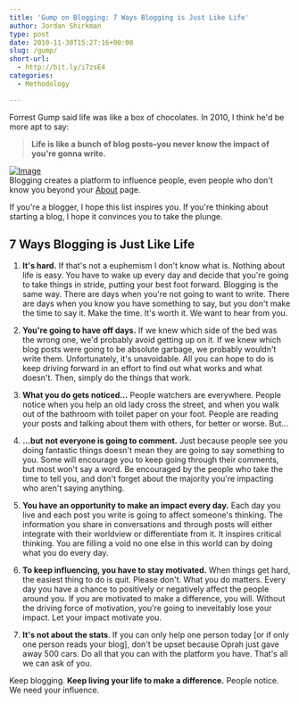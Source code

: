 ```yaml
---
title: 'Gump on Blogging: 7 Ways Blogging is Just Like Life'
author: Jordan Shirkman
type: post
date: 2010-11-30T15:27:16+00:00
slug: /gump/
short-url:
  - http://bit.ly/i7zsE4
categories:
  - Methodology

---
```

Forrest Gump said life was like a box of chocolates. In 2010, I think he'd be more apt to say:

> **Life is like a bunch of blog posts&#8211;you never know the impact of you're gonna write.**

[![Image](/images/Gump.jpeg)](https://jshirk.com/blog/images/Gump.png)  
Blogging creates a platform to influence people, even people who don't know you beyond your [About](https://jshirk.com/blog/about) page.

If you're a blogger, I hope this list inspires you. If you're thinking about starting a blog, I hope it convinces you to take the plunge.

## 7 Ways Blogging is Just Like Life

1. **It's hard.** If that's not a euphemism I don't know what is. Nothing about life is easy. You have to wake up every day and decide that you're going to take things in stride, putting your best foot forward. Blogging is the same way. There are days when you're not going to want to write. There are days when you know you have something to say, but you don't make the time to say it. Make the time. It's worth it. We want to hear from you.

2. **You're going to have off days.** If we knew which side of the bed was the wrong one, we'd probably avoid getting up on it. If we knew which blog posts were going to be absolute garbage, we probably wouldn't write them. Unfortunately, it's unavoidable. All you can hope to do is keep driving forward in an effort to find out what works and what doesn't. Then, simply do the things that work.

3. **What you do gets noticed&#8230;** People watchers are everywhere. People notice when you help an old lady cross the street, and when you walk out of the bathroom with toilet paper on your foot. People are reading your posts and talking about them with others, for better or worse. But&#8230;

4. **&#8230;but** **not everyone is going to comment.** Just because people see you doing fantastic things doesn't mean they are going to say something to you. Some will encourage you to keep going through their comments, but most won't say a word. Be encouraged by the people who take the time to tell you, and don't forget about the majority you're impacting who aren't saying anything.

5. **You have an opportunity to make an impact every day.** Each day you live and each post you write is going to affect someone's thinking. The information you share in conversations and through posts will either integrate with their worldview or differentiate from it. It inspires critical thinking. You are filling a void no one else in this world can by doing what you do every day.

6. **To keep influencing, you have to stay motivated.** When things get hard, the easiest thing to do is quit. Please don't. What you do matters. Every day you have a chance to positively or negatively affect the people around you. If you are motivated to make a difference, you will. Without the driving force of motivation, you're going to ineveitably lose your impact. Let your impact motivate you.

7. **It's not about the stats**. If you can only help one person today [or if only one person reads your blog], don't be upset because Oprah just gave away 500 cars. Do all that you can with the platform you have. That's all we can ask of you.

Keep blogging. **Keep living your life to make a difference.** People notice. We need your influence.
